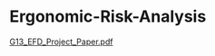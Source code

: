 ﻿# Ergonomic-Risk-Analysis
[G13_EFD_Project_Paper.pdf](https://github.com/Annu117/Ergonomic_Risk/files/13807886/G13_EFD_Project_Paper.pdf)

